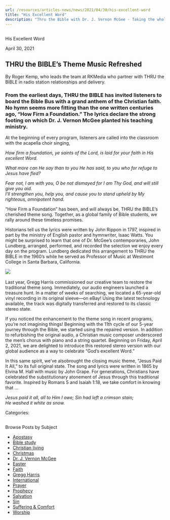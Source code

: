 ```yaml
---
url: /resources/articles-news/news/2021/04/30/his-excellent-word
title: "His Excellent Word"
description: "Thru the Bible with Dr. J. Vernon McGee - Taking the whole Word to the whole world"
---
```







## 
 His Excellent Word


April 30, 2021
![]()




## THRU the BIBLE’s Theme Music Refreshed

By Roger Kemp, who leads the team at RKMedia who partner with THRU the BIBLE in radio station relationships and delivery. 

### From the earliest days, THRU the BIBLE has invited listeners to board the Bible Bus with a grand anthem of the Christian faith. No hymn seems more fitting than the one written centuries ago, “How Firm a Foundation.” The lyrics declare the strong footing on which Dr. J. Vernon McGee planted his teaching ministry.

At the beginning of every program, listeners are called into the classroom with the acapella choir singing,  

*How firm a foundation, ye saints of the Lord, is laid for your faith in His excellent Word.*

*What more can He say than to you He has said, to you who for refuge to Jesus have fled?*

*Fear not, I am with you, O be not dismayed for I am Thy God, and will still give you aid.   
I'll strengthen you, help you, and cause you to stand upheld by My righteous, omnipotent hand.* 

“How Firm a Foundation” has been, and will always be, THRU the BIBLE’s cherished theme song. Together, as a global family of Bible students, we rally around these timeless promises.  

Historians tell us the lyrics were written by John Rippon in 1797, 
inspired in part by the ministry of English pastor and hymnwriter, Isaac
 Watts. You might be surprised to learn that one of Dr. McGee’s 
contemporaries, John Lundberg, arranged, performed, and recorded the 
selection we enjoy every day on the program. Lundberg dedicated this 
arrangement to THRU the BIBLE in the 1960’s while he served as Professor
 of Music at Westmont College in Santa Barbara, California. 

![](/images/default-source/features-and-news/our-great-savior331b6cec-94f9-4799-9e0d-bcf45a2f1f70.png?sfvrsn=de9e1f16_1) 

Last year, Gregg Harris commissioned our creative team to restore the traditional theme song. Immediately, our audio engineers launched a treasure hunt. In a matter of weeks of searching, we located a 65-year-old vinyl recording in its original sleeve—on eBay! Using the latest technology available, the track was digitally transferred and restored to its classic stereo state.  

If you noticed the enhancement to the theme song in recent programs, you’re not imagining things! Beginning with the 11th cycle of our 5-year journey through the Bible, we started using the repaired version. In addition to refurbishing the original audio, a Christian music composer underscored the men’s chorus with piano and a string quartet. Beginning on Friday, April 2, 2021, we are delighted to introduce this restored stereo version with our global audience as a way to celebrate “God’s excellent Word.” 

In this same spirit, we’ve alsobrought the closing music theme, “Jesus Paid It All,” to its full original state. The song and lyrics were written in 1865 by Elvina M. Hall with music by John Grape. For generations, Christians have celebrated the substitutionary atonement of Jesus through this traditional favorite. Inspired by Romans 5 and Isaiah 1:18, we take comfort in knowing that … 

*Jesus paid it all, all to Him I owe;* *Sin had left a crimson stain;   
He washed it white as snow.* 



Categories: 









## 
 Browse Posts by Subject


* [Apostasy](/resources/articles-news/-in-tags/tags/Apostasy)
* [Bible study](/resources/articles-news/-in-tags/tags/Bible-study)
* [Christian living](/resources/articles-news/-in-tags/tags/Christian-living)
* [Christmas](/resources/articles-news/-in-tags/tags/Christmas)
* [Dr. J. Vernon McGee](/resources/articles-news/-in-tags/tags/Dr-J-Vernon-McGee)
* [Easter](/resources/articles-news/-in-tags/tags/easter)
* [Faith](/resources/articles-news/-in-tags/tags/Faith)
* [Gregg Harris](/resources/articles-news/-in-tags/tags/Gregg-Harris)
* [International](/resources/articles-news/-in-tags/tags/International)
* [Prayer](/resources/articles-news/-in-tags/tags/prayer)
* [Prophecy](/resources/articles-news/-in-tags/tags/Prophecy)
* [Salvation](/resources/articles-news/-in-tags/tags/Salvation)
* [Sin](/resources/articles-news/-in-tags/tags/sin)
* [Suffering & Comfort](/resources/articles-news/-in-tags/tags/Suffering-Comfort)
* [Worship](/resources/articles-news/-in-tags/tags/worship)






